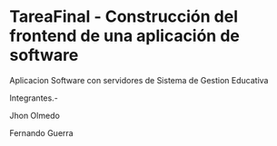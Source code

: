 # TareaFinal - Construcción del frontend de una aplicación de software
Aplicacion Software con servidores de Sistema de Gestion Educativa

Integrantes.-

Jhon Olmedo

Fernando Guerra
